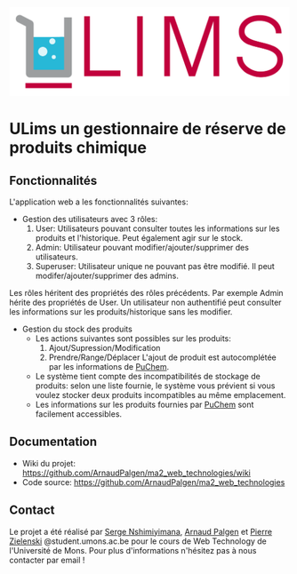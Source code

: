 ![ULims logo](./umons-lims2/public/lims_icon.png)

# ULims un gestionnaire de réserve de produits chimique

## Fonctionnalités

L'application web a les fonctionnalités suivantes:
- Gestion des utilisateurs avec 3 rôles:
  1. User: Utilisateurs pouvant consulter toutes les informations sur les produits et l'historique. Peut également agir sur le stock.
  2. Admin: Utilisateur pouvant modifier/ajouter/supprimer des utilisateurs.
  3. Superuser: Utilisateur unique ne pouvant pas être modifié. Il peut modifer/ajouter/supprimer des admins.

Les rôles héritent des propriétés des rôles précédents. Par exemple Admin hérite des propriétés de User. Un utilisateur non authentifié peut consulter les  informations sur les produits/historique sans les modifier.

- Gestion du stock des produits
  - Les actions suivantes sont possibles sur les produits:
    1. Ajout/Supression/Modification
    2. Prendre/Range/Déplacer
    L'ajout de produit est autocomplétée par les informations de [PuChem](https://pubchem.ncbi.nlm.nih.gov/).
  - Le système tient compte des incompatibilités de stockage de produits: selon une liste fournie, le système vous prévient si vous voulez stocker deux produits incompatibles au même emplacement.
  - Les informations sur les produits fournies par [PuChem](https://pubchem.ncbi.nlm.nih.gov/) sont facilement accessibles.
   
## Documentation
  - Wiki du projet: https://github.com/ArnaudPalgen/ma2_web_technologies/wiki
  - Code source: https://github.com/ArnaudPalgen/ma2_web_technologies

## Contact
Le projet a été réalisé par [Serge Nshimiyimana](mailto:serge.nshimiyimana@student.umons.ac.be), [Arnaud Palgen](mailto:arnaud.palgen@student.umons.ac.be) et [Pierre Zielenski](mailto:pierre.zielenski@student.umons.ac.be) @student.umons.ac.be pour le cours de Web Technology de l'Université de Mons.
Pour plus d'informations n'hésitez pas à nous contacter par email !
